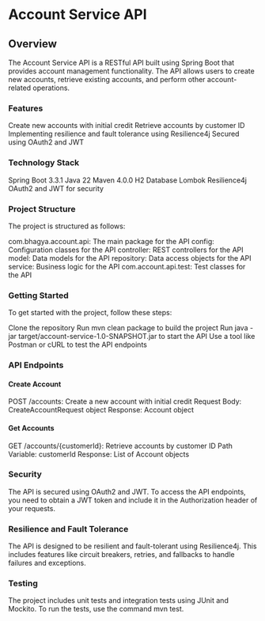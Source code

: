 # **Account Service API**

## **Overview**

The Account Service API is a RESTful API built using Spring Boot that provides account management functionality. The API allows users to create new accounts, retrieve existing accounts, and perform other account-related operations.

### Features

Create new accounts with initial credit
Retrieve accounts by customer ID
Implementing resilience and fault tolerance using Resilience4j
Secured using OAuth2 and JWT

### Technology Stack

Spring Boot 3.3.1
Java 22
Maven 4.0.0
H2 Database
Lombok
Resilience4j
OAuth2 and JWT for security

### Project Structure

The project is structured as follows:

com.bhagya.account.api: The main package for the API
config: Configuration classes for the API
controller: REST controllers for the API
model: Data models for the API
repository: Data access objects for the API
service: Business logic for the API
com.account.api.test: Test classes for the API

### Getting Started

To get started with the project, follow these steps:

Clone the repository
Run mvn clean package to build the project
Run java -jar target/account-service-1.0-SNAPSHOT.jar to start the API
Use a tool like Postman or cURL to test the API endpoints

### API Endpoints

#### Create Account

POST /accounts: Create a new account with initial credit
Request Body: CreateAccountRequest object
Response: Account object

#### Get Accounts

GET /accounts/{customerId}: Retrieve accounts by customer ID
Path Variable: customerId
Response: List of Account objects

### Security

The API is secured using OAuth2 and JWT. To access the API endpoints, you need to obtain a JWT token and include it in the Authorization header of your requests.

### Resilience and Fault Tolerance

The API is designed to be resilient and fault-tolerant using Resilience4j. This includes features like circuit breakers, retries, and fallbacks to handle failures and exceptions.

### Testing

The project includes unit tests and integration tests using JUnit and Mockito. To run the tests, use the command mvn test.